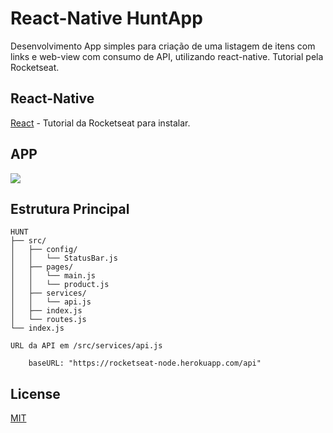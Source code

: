 # React-Native HuntApp

Desenvolvimento App simples para criação de uma listagem de itens com links e web-view com consumo de API, utilizando react-native. Tutorial pela Rocketseat.


## React-Native

[React](https://docs.rocketseat.dev/ambiente-react-native/introducao) - Tutorial da Rocketseat para instalar.

## APP

![](https://media.giphy.com/media/Qvvh9j58PxVVQIavrr/giphy.gif)


## Estrutura Principal
```
HUNT
├── src/
│   ├── config/
│   │   └── StatusBar.js  
│   ├── pages/
│   │   └── main.js
│   │   └── product.js
│   ├── services/
│   │   └── api.js
│   ├── index.js
│   └── routes.js
└── index.js
```
```
URL da API em /src/services/api.js

    baseURL: "https://rocketseat-node.herokuapp.com/api"

```


## License
[MIT](https://choosealicense.com/licenses/mit/)
